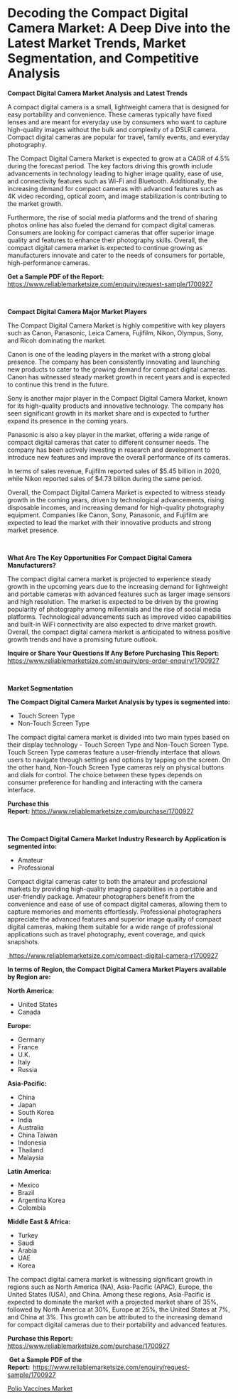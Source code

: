 <p><h1>Decoding the Compact Digital Camera Market: A Deep Dive into the Latest Market Trends, Market Segmentation, and Competitive Analysis</h1></p><p><strong>Compact Digital Camera Market Analysis and Latest Trends</strong></p>
<p><p>A compact digital camera is a small, lightweight camera that is designed for easy portability and convenience. These cameras typically have fixed lenses and are meant for everyday use by consumers who want to capture high-quality images without the bulk and complexity of a DSLR camera. Compact digital cameras are popular for travel, family events, and everyday photography.</p><p>The Compact Digital Camera Market is expected to grow at a CAGR of 4.5% during the forecast period. The key factors driving this growth include advancements in technology leading to higher image quality, ease of use, and connectivity features such as Wi-Fi and Bluetooth. Additionally, the increasing demand for compact cameras with advanced features such as 4K video recording, optical zoom, and image stabilization is contributing to the market growth.</p><p>Furthermore, the rise of social media platforms and the trend of sharing photos online has also fueled the demand for compact digital cameras. Consumers are looking for compact cameras that offer superior image quality and features to enhance their photography skills. Overall, the compact digital camera market is expected to continue growing as manufacturers innovate and cater to the needs of consumers for portable, high-performance cameras.</p></p>
<p><strong>Get a Sample PDF of the Report:&nbsp;</strong> <a href="https://www.reliablemarketsize.com/enquiry/request-sample/1700927">https://www.reliablemarketsize.com/enquiry/request-sample/1700927</a></p>
<p>&nbsp;</p>
<p><strong>Compact Digital Camera Major Market Players</strong></p>
<p><p>The Compact Digital Camera Market is highly competitive with key players such as Canon, Panasonic, Leica Camera, Fujifilm, Nikon, Olympus, Sony, and Ricoh dominating the market. </p><p>Canon is one of the leading players in the market with a strong global presence. The company has been consistently innovating and launching new products to cater to the growing demand for compact digital cameras. Canon has witnessed steady market growth in recent years and is expected to continue this trend in the future.</p><p>Sony is another major player in the Compact Digital Camera Market, known for its high-quality products and innovative technology. The company has seen significant growth in its market share and is expected to further expand its presence in the coming years.</p><p>Panasonic is also a key player in the market, offering a wide range of compact digital cameras that cater to different consumer needs. The company has been actively investing in research and development to introduce new features and improve the overall performance of its cameras.</p><p>In terms of sales revenue, Fujifilm reported sales of $5.45 billion in 2020, while Nikon reported sales of $4.73 billion during the same period.</p><p>Overall, the Compact Digital Camera Market is expected to witness steady growth in the coming years, driven by technological advancements, rising disposable incomes, and increasing demand for high-quality photography equipment. Companies like Canon, Sony, Panasonic, and Fujifilm are expected to lead the market with their innovative products and strong market presence.</p></p>
<p>&nbsp;</p>
<p><strong>What Are The Key Opportunities For Compact Digital Camera Manufacturers?</strong></p>
<p><p>The compact digital camera market is projected to experience steady growth in the upcoming years due to the increasing demand for lightweight and portable cameras with advanced features such as larger image sensors and high resolution. The market is expected to be driven by the growing popularity of photography among millennials and the rise of social media platforms. Technological advancements such as improved video capabilities and built-in WiFi connectivity are also expected to drive market growth. Overall, the compact digital camera market is anticipated to witness positive growth trends and have a promising future outlook.</p></p>
<p><strong>Inquire or Share Your Questions If Any Before Purchasing This Report:</strong> <a href="https://www.reliablemarketsize.com/enquiry/pre-order-enquiry/1700927">https://www.reliablemarketsize.com/enquiry/pre-order-enquiry/1700927</a></p>
<p>&nbsp;</p>
<p><strong>Market Segmentation</strong></p>
<p><strong>The Compact Digital Camera Market Analysis by types is segmented into:</strong></p>
<p><ul><li>Touch Screen Type</li><li>Non-Touch Screen Type</li></ul></p>
<p><p>The compact digital camera market is divided into two main types based on their display technology - Touch Screen Type and Non-Touch Screen Type. Touch Screen Type cameras feature a user-friendly interface that allows users to navigate through settings and options by tapping on the screen. On the other hand, Non-Touch Screen Type cameras rely on physical buttons and dials for control. The choice between these types depends on consumer preference for handling and interacting with the camera interface.</p></p>
<p><strong>Purchase this Report:&nbsp;</strong><a href="https://www.reliablemarketsize.com/purchase/1700927">https://www.reliablemarketsize.com/purchase/1700927</a></p>
<p>&nbsp;</p>
<p><strong>The Compact Digital Camera Market Industry Research by Application is segmented into:</strong></p>
<p><ul><li>Amateur</li><li>Professional</li></ul></p>
<p><p>Compact digital cameras cater to both the amateur and professional markets by providing high-quality imaging capabilities in a portable and user-friendly package. Amateur photographers benefit from the convenience and ease of use of compact digital cameras, allowing them to capture memories and moments effortlessly. Professional photographers appreciate the advanced features and superior image quality of compact digital cameras, making them suitable for a wide range of professional applications such as travel photography, event coverage, and quick snapshots.</p></p>
<p><a href="https://www.reliablemarketsize.com/compact-digital-camera-r1700927">&nbsp;https://www.reliablemarketsize.com/compact-digital-camera-r1700927</a></p>
<p><strong>In terms of Region, the Compact Digital Camera Market Players available by Region are:</strong></p>
<p>
    <p> <strong> North America: </strong>
        <ul>
            <li>United States</li>
            <li>Canada</li>
        </ul>
        </p> 
    <p> <strong> Europe: </strong>
        <ul>
            <li>Germany</li>
            <li>France</li>
            <li>U.K.</li>
            <li>Italy</li>
            <li>Russia</li>
        </ul>
        </p> 
    <p> <strong> Asia-Pacific: </strong>
        <ul>
            <li>China</li>
            <li>Japan</li>
            <li>South Korea</li>
            <li>India</li>
            <li>Australia</li>
            <li>China Taiwan</li>
            <li>Indonesia</li>
            <li>Thailand</li>
            <li>Malaysia</li>
        </ul>
        </p> 
    <p> <strong> Latin America: </strong>
        <ul>
            <li>Mexico</li>
            <li>Brazil</li>
            <li>Argentina Korea</li>
            <li>Colombia</li>
        </ul>
        </p> 
    <p> <strong> Middle East & Africa: </strong>
        <ul>
            <li>Turkey</li>
            <li>Saudi</li>
            <li>Arabia</li>
            <li>UAE</li>
            <li>Korea</li>
        </ul>
    </p>
    </p>
<p><p>The compact digital camera market is witnessing significant growth in regions such as North America (NA), Asia-Pacific (APAC), Europe, the United States (USA), and China. Among these regions, Asia-Pacific is expected to dominate the market with a projected market share of 35%, followed by North America at 30%, Europe at 25%, the United States at 7%, and China at 3%. This growth can be attributed to the increasing demand for compact digital cameras due to their portability and advanced features.</p></p>
<p><strong>Purchase this Report: </strong><a href="https://www.reliablemarketsize.com/purchase/1700927">https://www.reliablemarketsize.com/purchase/1700927</a></p>
<p>&nbsp;<strong>Get a Sample PDF of the Report:&nbsp;&nbsp;</strong><a href="https://www.reliablemarketsize.com/enquiry/request-sample/1700927">https://www.reliablemarketsize.com/enquiry/request-sample/1700927</a></p>
<p><strong></strong></p>
<p><p><a href="https://issuu.com/reportprime-2/docs/polio-vaccines-market-size-2030.pptx">Polio Vaccines Market</a></p></p>